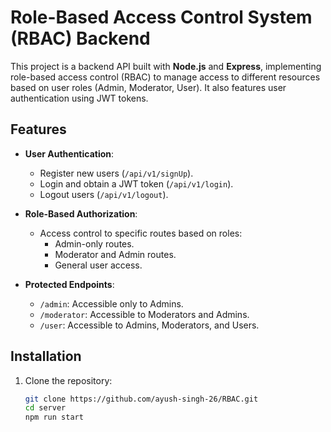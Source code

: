 # Role-Based Access Control System (RBAC) Backend

This project is a backend API built with **Node.js** and **Express**, implementing role-based access control (RBAC) to manage access to different resources based on user roles (Admin, Moderator, User). It also features user authentication using JWT tokens.

## Features

- **User Authentication**: 
  - Register new users (`/api/v1/signUp`).
  - Login and obtain a JWT token (`/api/v1/login`).
  - Logout users (`/api/v1/logout`).

- **Role-Based Authorization**: 
  - Access control to specific routes based on roles:
    - Admin-only routes.
    - Moderator and Admin routes.
    - General user access.

- **Protected Endpoints**:
  - `/admin`: Accessible only to Admins.
  - `/moderator`: Accessible to Moderators and Admins.
  - `/user`: Accessible to Admins, Moderators, and Users.

## Installation

1. Clone the repository:
   ```bash
   git clone https://github.com/ayush-singh-26/RBAC.git
   cd server
   npm run start 
